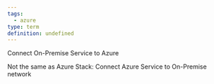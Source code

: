 ```yaml
---
tags:
  - azure
type: term
definition: undefined
---
```


Connect On-Premise Service to Azure

Not the same as Azure Stack: Connect Azure Service to On-Premise network